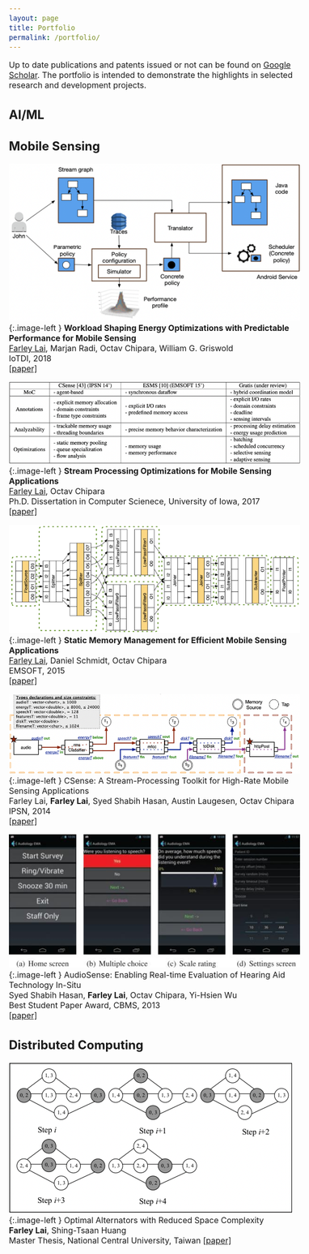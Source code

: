 ```yaml
---
layout: page
title: Portfolio
permalink: /portfolio/
---
```


<style type="text/css">
.image-left {
  display: block;
  margin-top: 5px;  
  margin-right: 15px;
  margin-bottom: 0px;
	width: 240px;
	height: auto;
  float: left;
}
body{
  font-size: 12pt;
}
</style>

Up to date publications and patents issued or not can be found on [Google Scholar](https://bit.ly/3taq2VT).
The portfolio is intended to demonstrate the highlights in selected research and development projects.

## AI/ML

## Mobile Sensing

[![](../images/Gratis.png)](){:.image-left }
**Workload Shaping Energy Optimizations with Predictable Performance for Mobile Sensing**  
<u>Farley Lai</u>, Marjan Radi, Octav Chipara, William G. Griswold  
IoTDI, 2018  
[[paper]](https://bit.ly/3aCODft)

[![](../images/SPO_MSA.png)](){:.image-left }
**Stream Processing Optimizations for Mobile Sensing Applications**  
<u>Farley Lai</u>, Octav Chipara  
Ph.D. Dissertation in Computer Scienece, University of Iowa, 2017  
[[paper]](https://bit.ly/3tauR1h)

[![](../images/ESMS.png)](){:.image-left }
**Static Memory Management for Efficient Mobile Sensing Applications**  
<u>Farley Lai</u>, Daniel Schmidt, Octav Chipara  
EMSOFT, 2015  
[[paper]](https://bit.ly/3m8PuHo)

[![](../images/CSense.png)](){:.image-left }
CSense: A Stream-Processing Toolkit for High-Rate Mobile Sensing Applications  
Farley Lai, **Farley Lai**, Syed Shabih Hasan, Austin Laugesen, Octav Chipara  
IPSN, 2014  
[[paper]](https://bit.ly/3x5WoTY)


[![](../images/AudioSense.jpg)](){:.image-left }
AudioSense: Enabling Real-time Evaluation of Hearing Aid Technology In-Situ  
Syed Shabih Hasan, **Farley Lai**, Octav Chipara, Yi-Hsien Wu  
Best Student Paper Award, CBMS, 2013  
[[paper]](https://bit.ly/3Nbw7JD)

## Distributed Computing

[![](../images/alternator.png)](){:.image-left }
Optimal Alternators with Reduced Space Complexity  
**Farley Lai**, Shing-Tsaan Huang  
Master Thesis, National Central University, Taiwan
[[paper]](https://bit.ly/3ta4LM2)



[//]: # (## Blockchain)
